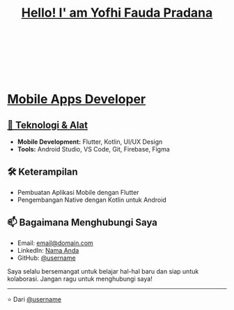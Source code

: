 <h1 align="left">
  <strong><p align= center><a href="https://github.com/YofhiFauda">Hello! I' am Yofhi Fauda Pradana</a></p></strong>
  <br>
  <br>
  <br>
  <br>
  <a href="https://github.com/YofhiFauda">Mobile Apps Developer</a>
</h1>

## [🔧 Teknologi & Alat](https://github.com/YofhiFauda)

- **Mobile Development:** Flutter, Kotlin, UI/UX Design
- **Tools:** Android Studio, VS Code, Git, Firebase, Figma


## 🛠 Keterampilan

- Pembuatan Aplikasi Mobile dengan Flutter
- Pengembangan Native dengan Kotlin untuk Android

## 📫 Bagaimana Menghubungi Saya

- Email: [email@domain.com](mailto:email@domain.com)
- LinkedIn: [Nama Anda](https://linkedin.com/in/[username])
- GitHub: [@username](https://github.com/username)

Saya selalu bersemangat untuk belajar hal-hal baru dan siap untuk kolaborasi. Jangan ragu untuk menghubungi saya!

---
              
⭐️ Dari [@username](https://github.com/username)

